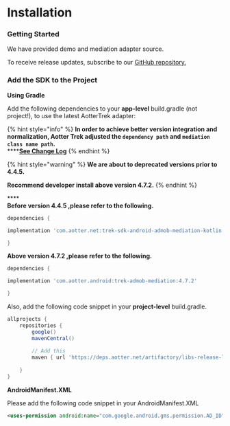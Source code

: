 # Installation

### Getting Started

We have provided demo and mediation adapter source.

To receive release updates, subscribe to our [GitHub repository.](https://github.com/aotter/aotter-trek-mediation-android)

### Add the SDK to the Project

**Using Gradle**

Add the following dependencies to your **app-level** build.gradle (not project!), to use the latest AotterTrek adapter:

{% hint style="info" %}
**In order to achieve better version integration and normalization, Aotter Trek adjusted the `dependency path` and `mediation class name path`.**\
****[**See Change Log**](../changelog.md)
{% endhint %}

{% hint style="warning" %}
**We are about to deprecated versions prior to 4.4.5.**

**Recommend developer install above version 4.7.2.**
{% endhint %}

****\
**Before version 4.4.5 ,please refer to the following.**

```groovy
dependencies {

implementation 'com.aotter.net:trek-sdk-android-admob-mediation-kotlin:4.4.5'

}
```

**Above version 4.7.2 ,please refer to the following.**

```groovy
dependencies {

implementation 'com.aotter.android:trek-admob-mediation:4.7.2'

}
```

Also, add the following code snippet in your **project-level** build.gradle.

```groovy
allprojects {
    repositories {
        google()
        mavenCentral()
        
        // Add this
        maven { url 'https://deps.aotter.net/artifactory/libs-release-local' }
        
    }
}
```

**AndroidManifest.XML**

Please add the following code snippet in your AndroidManifest.XML

```xml
<uses-permission android:name="com.google.android.gms.permission.AD_ID" />
```
